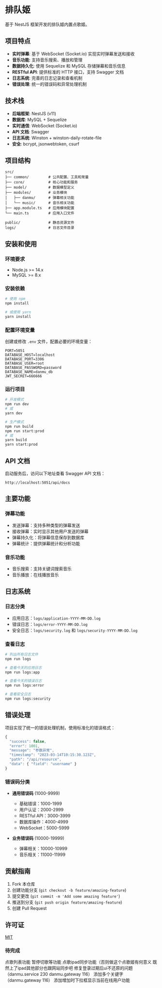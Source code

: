 # 排队姬

基于 NestJS 框架开发的排队姬内置点歌姬。

## 项目特点

- **实时弹幕**: 基于 WebSocket (Socket.io) 实现实时弹幕发送和接收
- **音乐功能**: 支持音乐搜索、播放和管理
- **数据持久化**: 使用 Sequelize 和 MySQL 存储弹幕和音乐信息
- **RESTful API**: 提供标准的 HTTP 接口，支持 Swagger 文档
- **日志系统**: 完善的日志记录和查看机制
- **错误处理**: 统一的错误码和异常处理机制

## 技术栈

- **后端框架**: NestJS (v11)
- **数据库**: MySQL + Sequelize
- **实时通信**: WebSocket (Socket.io)
- **API 文档**: Swagger
- **日志系统**: Winston + winston-daily-rotate-file
- **安全**: bcrypt, jsonwebtoken, csurf

## 项目结构

```
src/
├── common/         # 公共配置、工具和常量
├── core/           # 核心功能和服务
├── model/          # 数据模型定义
├── modules/        # 业务模块
│   ├── danmu/      # 弹幕相关功能
│   └── music/      # 音乐相关功能
├── app.module.ts   # 应用模块配置
└── main.ts         # 应用入口文件

public/             # 静态资源文件
logs/               # 日志文件目录
```

## 安装和使用

### 环境要求

- Node.js >= 14.x
- MySQL >= 8.x

### 安装依赖

```bash
# 使用 npm
npm install

# 或使用 yarn
yarn install
```

### 配置环境变量

创建或修改 `.env` 文件，配置必要的环境变量：

```
PORT=5051
DATABASE_HOST=localhost
DATABASE_PORT=3306
DATABASE_USER=root
DATABASE_PASSWORD=password
DATABASE_NAME=danmu_db
JWT_SECRET=666666
```

### 运行项目

```bash
# 开发模式
npm run dev
# 或
yarn dev

# 生产模式
npm run build
npm run start:prod
# 或
yarn build
yarn start:prod
```

## API 文档

启动服务后，访问以下地址查看 Swagger API 文档：

```
http://localhost:5051/api/docs
```

## 主要功能

### 弹幕功能

- 发送弹幕：支持多种类型的弹幕发送
- 接收弹幕：实时显示其他用户发送的弹幕
- 弹幕持久化：将弹幕信息保存到数据库
- 弹幕统计：提供弹幕统计和分析功能

### 音乐功能

- 音乐搜索：支持关键词搜索音乐
- 音乐播放：在线播放音乐

## 日志系统

### 日志分类

- 应用日志：`logs/application-YYYY-MM-DD.log`
- 错误日志：`logs/error-YYYY-MM-DD.log`
- 安全日志：`logs/security.log` 和 `logs/security-YYYY-MM-DD.log`

### 查看日志

```bash
# 列出所有日志文件
npm run logs

# 查看今天的应用日志
npm run logs:app

# 查看今天的错误日志
npm run logs:error

# 查看安全日志
npm run logs:security
```

## 错误处理

项目实现了统一的错误处理机制，使用标准化的错误格式：

```typescript
{
  "success": false,
  "error": 1001,
  "message": "参数异常",
  "timestamp": "2023-03-14T10:15:30.123Z",
  "path": "/api/resource",
  "data": { "field": "username" }
}
```

### 错误码分类

- **通用错误码** (1000-9999)
  - 基础错误：1000-1999
  - 用户认证：2000-2999
  - RESTful API：3000-3999
  - 数据库操作：4000-4999
  - WebSocket：5000-5999

- **业务错误码** (10000-19999)
  - 弹幕相关：10000-10999
  - 音乐相关：11000-11999

## 贡献指南

1. Fork 本仓库
2. 创建功能分支 (`git checkout -b feature/amazing-feature`)
3. 提交更改 (`git commit -m 'Add some amazing feature'`)
4. 推送到分支 (`git push origin feature/amazing-feature`)
5. 创建 Pull Request

## 许可证

[MIT](LICENSE)

### 待完成
点歌列表功能 暂停切歌等功能
点歌ipad同步功能（否则做这个点歌姬有何意义
既然上了ipad其他部分也跟网站同步吧
修复登录过期后ui不还原的问题
（danmu.service 230 danmu.gateway 116）
添加多个关键字（danmu.gateway 116）
添加增加时下拉框显示当前在线用户功能
